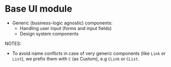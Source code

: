 # Base UI module

- Generic (business-logic agnostic) components:
  - Handling user input (forms and input fields)
  - Design system components

NOTES:

- To avoid name conflicts in case of very generic components (like `Link` or `List`),
  we prefix them with `C` (as Custom), e.g `CLink` or `CList`.
